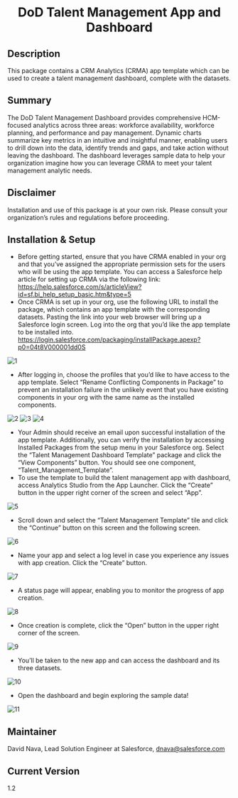 <h1 align="center"> DoD Talent Management App and Dashboard </h1>

## Description
This package contains a CRM Analytics (CRMA) app template which can be used to create a talent management dashboard, complete with the datasets.

## Summary
The DoD Talent Management Dashboard provides comprehensive HCM-focused analytics across three areas: workforce availability, workforce planning, and performance and pay management. Dynamic charts summarize key metrics in an intuitive and insightful manner, enabling users to drill down into the data, identify trends and gaps, and take action without leaving the dashboard. The dashboard leverages sample data to help your organization imagine how you can leverage CRMA to meet your talent management analytic needs. 

## Disclaimer
Installation and use of this package is at your own risk. Please consult your organization’s rules and regulations before proceeding.

## Installation & Setup
- Before getting started, ensure that you have CRMA enabled in your org and that you’ve assigned the appropriate permission sets for the users who will be using the app template. You can access a Salesforce help article for setting up CRMA via the following link: https://help.salesforce.com/s/articleView?id=sf.bi_help_setup_basic.htm&type=5 
- Once CRMA is set up in your org, use the following URL to install the package, which contains an app template with the corresponding datasets. Pasting the link into your web browser will bring up a Salesforce login screen. Log into the org that you’d like the app template to be installed into.
https://login.salesforce.com/packaging/installPackage.apexp?p0=04t8V000001dd0S 

![1](/images/1.png)
- After logging in, choose the profiles that you’d like to have access to the app template. Select “Rename Conflicting Components in Package” to prevent an installation failure in the unlikely event that you have existing components in your org with the same name as the installed components.

![2](/images/2.png)
![3](/images/3.png)
![4](/images/4.png)
- Your Admin should receive an email upon successful installation of the app template. Additionally, you can verify the installation by accessing Installed Packages from the setup menu in your Salesforce org. Select the “Talent Management Dashboard Template” package and click the “View Components” button. You should see one component, “Talent_Management_Template”.
- To use the template to build the talent management app with dashboard, access Analytics Studio from the App Launcher. Click the “Create” button in the upper right corner of the screen and select “App”. 

![5](/images/5.png)
- Scroll down and select the “Talent Management Template” tile and click the “Continue” button on this screen and the following screen. 

![6](/images/6.png)
- Name your app and select a log level in case you experience any issues with app creation. Click the “Create” button. 

![7](/images/7.png)
- A status page will appear, enabling you to monitor the progress of app creation.

![8](/images/8.png)
- Once creation is complete, click the “Open” button in the upper right corner of the screen.

![9](/images/9.png)
- You’ll be taken to the new app and can access the dashboard and its three datasets.

![10](/images/10.png)
- Open the dashboard and begin exploring the sample data!

![11](/images/11.png)

## Maintainer
David Nava, Lead Solution Engineer at Salesforce, dnava@salesforce.com

## Current Version
1.2
